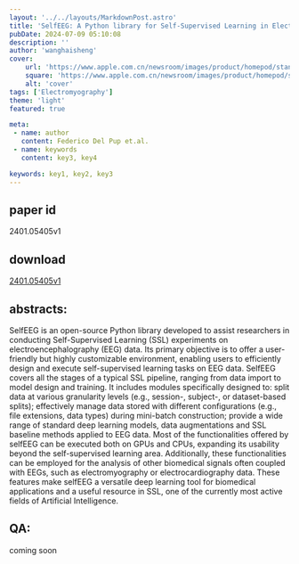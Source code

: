 ```yaml
---
layout: '../../layouts/MarkdownPost.astro'
title: 'SelfEEG: A Python library for Self-Supervised Learning in Electroencephalography'
pubDate: 2024-07-09 05:10:08
description: ''
author: 'wanghaisheng'
cover:
    url: 'https://www.apple.com.cn/newsroom/images/product/homepod/standard/Apple-HomePod-hero-230118_big.jpg.large_2x.jpg'
    square: 'https://www.apple.com.cn/newsroom/images/product/homepod/standard/Apple-HomePod-hero-230118_big.jpg.large_2x.jpg'
    alt: 'cover'
tags: ['Electromyography'] 
theme: 'light'
featured: true

meta:
 - name: author
   content: Federico Del Pup et.al.
 - name: keywords
   content: key3, key4

keywords: key1, key2, key3
---
```


## paper id
2401.05405v1
## download
[2401.05405v1](http://arxiv.org/abs/2401.05405v1)
## abstracts:
SelfEEG is an open-source Python library developed to assist researchers in conducting Self-Supervised Learning (SSL) experiments on electroencephalography (EEG) data. Its primary objective is to offer a user-friendly but highly customizable environment, enabling users to efficiently design and execute self-supervised learning tasks on EEG data.   SelfEEG covers all the stages of a typical SSL pipeline, ranging from data import to model design and training. It includes modules specifically designed to: split data at various granularity levels (e.g., session-, subject-, or dataset-based splits); effectively manage data stored with different configurations (e.g., file extensions, data types) during mini-batch construction; provide a wide range of standard deep learning models, data augmentations and SSL baseline methods applied to EEG data.   Most of the functionalities offered by selfEEG can be executed both on GPUs and CPUs, expanding its usability beyond the self-supervised learning area. Additionally, these functionalities can be employed for the analysis of other biomedical signals often coupled with EEGs, such as electromyography or electrocardiography data.   These features make selfEEG a versatile deep learning tool for biomedical applications and a useful resource in SSL, one of the currently most active fields of Artificial Intelligence.
## QA:
coming soon
